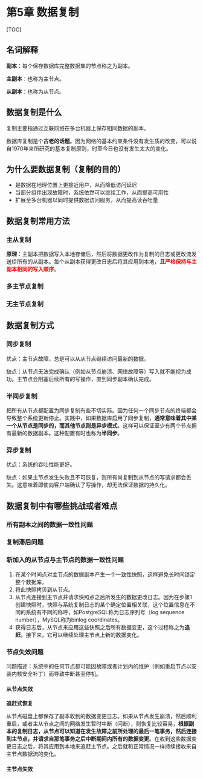 # 第5章 数据复制

[TOC]

## 名词解释

**副本**：每个保存数据库完整数据集的节点称之为副本。

**主副本**：也称为主节点。

**从副本**：也称为从节点。



## 数据复制是什么

复制主要指通过互联网络在多台机器上保存相同数据的副本。

数据库复制是个**古老的话题**。因为网络的基本约束条件没有发生质的改变，可以说自1970年来所研究的基本复制原则，时至今日也没有发生太大的变化。

## 为什么要数据复制（复制的目的）

- 是数据在地理位置上更接近用户，从而降低访问延迟
- 当部分组件出现故障时，系统依然可以继续工作，从而提高可用性
- 扩展至多台机器以同时提供数据访问服务，从而提高读吞吐量

## 数据复制常用方法

### 主从复制

**原理**：主副本把数据写入本地存储后，然后将数据更改作为复制的日志或更改流发送给所有的从副本。每个从副本获得更改日志后将其应用到本地，**且<font color="red">严格保持与主副本相同的写入顺序</font>**。

### 多主节点复制

### 无主节点复制

## 数据复制方式

### 同步复制

优点：主节点故障，总是可以从从节点继续访问最新的数据。

缺点：从节点无法完成确认（例如从节点崩溃、网络故障等）写入就不能视为成功。主节点会阻塞后续所有的写操作，直到同步副本确认完成。

### 半同步复制

把所有从节点都配置为同步复制有些不切实际。因为任何一个同步节点的终端都会导致整个系统更新停止。实践中，如果数据库启用了同步复制，**通常意味着其中某一个从节点是同步的，而其他节点则是异步模式**。这样可以保证至少有两个节点拥有最新的数据副本。这种配置有时也称为**半同步**。

### 异步复制

优点：系统的吞吐性能更好。

缺点：如果主节点发生失败且不可恢复，则所有尚复制到从节点的写请求都会丢失。这意味着即使向客户端确认了写操作，却无法保证数据的持久化。

## 数据复制中有哪些挑战或者难点

### 所有副本之间的数据一致性问题

### 复制滞后问题

### 新加入的从节点与主节点的数据一致性问题

1. 在某个时间点对主节点的数据副本产生一个一致性快照，这样避免长时间锁定整个数据库。
2. 将此快照拷贝到从节点。
3. 从节点连接到主节点并请求快照点之后所发生的数据更改日志。因为在步骤1创建快照时，快照与系统复制日志的某个确定位置相关联，这个位置信息在不同的系统有不同的称呼，如PostgreSQL称为日志序列号（log sequence number），MySQL称为binlog coordinates。
4. 获得日志后，从节点来应用这些快照之后所有数据变更，这个过程称之为**追赶**。接下来，它可以继续处理主节点上新的数据变化。

### 节点失效问题

问题描述：系统中的任何节点都可能因故障或者计划内的维护（例如重启节点以安装内核安全补丁）而导致中断甚至停机。

#### 从节点失效

**追赶式恢复**

从节点磁盘上都保存了副本收到的数据变更日志。如果从节点发生崩溃，然后顺利重启，或者主从节点之间的网络发生暂时中断（闪断），则恢复比较容易，**根据副本的复制日志，从节点可以知道在发生故障之前所处理的最后一笔事务，然后连接到主节点，并请求自那笔事务之后中断期间内所有的数据变更**。在收到这些数据变更日志之后，将其应用到本地来追赶主节点。之后就和正常情况一样持续接收来自主节点数据流的变化。

#### 主节点失效





